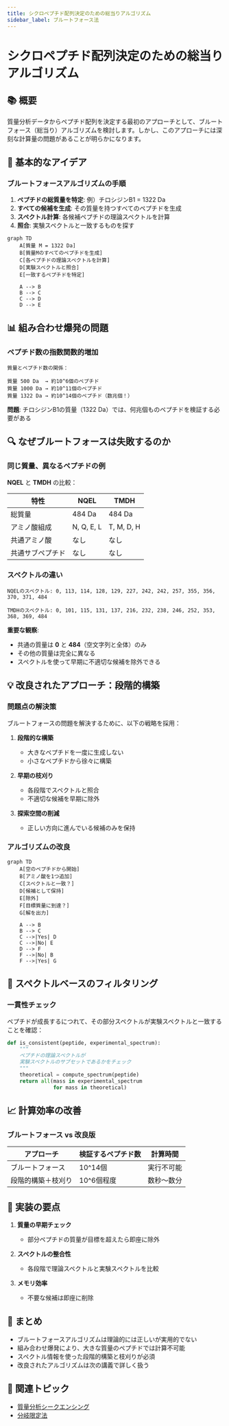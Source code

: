 ```yaml
---
title: シクロペプチド配列決定のための総当りアルゴリズム
sidebar_label: ブルートフォース法
---
```


# シクロペプチド配列決定のための総当りアルゴリズム

## 📚 概要

質量分析データからペプチド配列を決定する最初のアプローチとして、ブルートフォース（総当り）アルゴリズムを検討します。しかし、このアプローチには深刻な計算量の問題があることが明らかになります。

## 🎯 基本的なアイデア

### ブルートフォースアルゴリズムの手順

1. **ペプチドの総質量を特定**: 例）チロシジンB1 = 1322 Da
2. **すべての候補を生成**: その質量を持つすべてのペプチドを生成
3. **スペクトル計算**: 各候補ペプチドの理論スペクトルを計算
4. **照合**: 実験スペクトルと一致するものを探す

```mermaid
graph TD
    A[質量 M = 1322 Da]
    B[質量Mのすべてのペプチドを生成]
    C[各ペプチドの理論スペクトルを計算]
    D[実験スペクトルと照合]
    E[一致するペプチドを特定]

    A --> B
    B --> C
    C --> D
    D --> E
```

## 📊 組み合わせ爆発の問題

### ペプチド数の指数関数的増加

```
質量とペプチド数の関係：

質量 500 Da  → 約10^6個のペプチド
質量 1000 Da → 約10^11個のペプチド
質量 1322 Da → 約10^14個のペプチド（数兆個！）
```

**問題**: チロシジンB1の質量（1322 Da）では、何兆個ものペプチドを検証する必要がある

## 🔍 なぜブルートフォースは失敗するのか

### 同じ質量、異なるペプチドの例

**NQEL** と **TMDH** の比較：

| 特性             | NQEL       | TMDH       |
| ---------------- | ---------- | ---------- |
| 総質量           | 484 Da     | 484 Da     |
| アミノ酸組成     | N, Q, E, L | T, M, D, H |
| 共通アミノ酸     | なし       | なし       |
| 共通サブペプチド | なし       | なし       |

### スペクトルの違い

```
NQELのスペクトル: 0, 113, 114, 128, 129, 227, 242, 242, 257, 355, 356, 370, 371, 484

TMDHのスペクトル: 0, 101, 115, 131, 137, 216, 232, 238, 246, 252, 353, 368, 369, 484
```

**重要な観察**:

- 共通の質量は **0** と **484**（空文字列と全体）のみ
- その他の質量は完全に異なる
- スペクトルを使って早期に不適切な候補を除外できる

## 💡 改良されたアプローチ：段階的構築

### 問題点の解決策

ブルートフォースの問題を解決するために、以下の戦略を採用：

1. **段階的な構築**
   - 大きなペプチドを一度に生成しない
   - 小さなペプチドから徐々に構築

2. **早期の枝刈り**
   - 各段階でスペクトルと照合
   - 不適切な候補を早期に除外

3. **探索空間の削減**
   - 正しい方向に進んでいる候補のみを保持

### アルゴリズムの改良

```mermaid
graph TD
    A[空のペプチドから開始]
    B[アミノ酸を1つ追加]
    C[スペクトルと一致？]
    D[候補として保持]
    E[除外]
    F[目標質量に到達？]
    G[解を出力]

    A --> B
    B --> C
    C -->|Yes| D
    C -->|No| E
    D --> F
    F -->|No| B
    F -->|Yes| G
```

## 🔬 スペクトルベースのフィルタリング

### 一貫性チェック

ペプチドが成長するにつれて、その部分スペクトルが実験スペクトルと一致することを確認：

```python
def is_consistent(peptide, experimental_spectrum):
    """
    ペプチドの理論スペクトルが
    実験スペクトルのサブセットであるかをチェック
    """
    theoretical = compute_spectrum(peptide)
    return all(mass in experimental_spectrum
               for mass in theoretical)
```

## 📈 計算効率の改善

### ブルートフォース vs 改良版

| アプローチ         | 検証するペプチド数 | 計算時間   |
| ------------------ | ------------------ | ---------- |
| ブルートフォース   | 10^14個            | 実行不可能 |
| 段階的構築＋枝刈り | 10^6個程度         | 数秒〜数分 |

## 🎯 実装の要点

1. **質量の早期チェック**
   - 部分ペプチドの質量が目標を超えたら即座に除外

2. **スペクトルの整合性**
   - 各段階で理論スペクトルと実験スペクトルを比較

3. **メモリ効率**
   - 不要な候補は即座に削除

## 📖 まとめ

- ブルートフォースアルゴリズムは理論的には正しいが実用的でない
- 組み合わせ爆発により、大きな質量のペプチドでは計算不可能
- スペクトル情報を使った段階的構築と枝刈りが必須
- 改良されたアルゴリズムは次の講義で詳しく扱う

## 🔗 関連トピック

- [質量分析シークエンシング](./mass-spectrometry-sequencing.md)
- [分岐限定法](./branch-and-bound.md)
